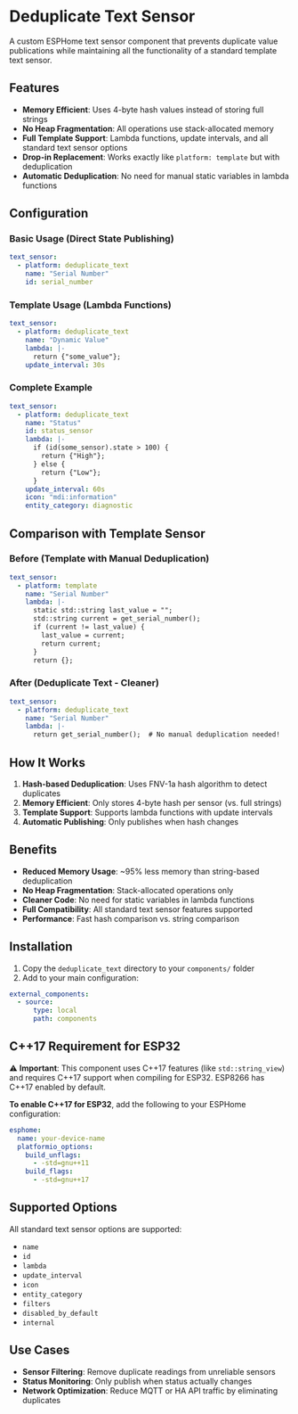# Deduplicate Text Sensor

A custom ESPHome text sensor component that prevents duplicate value publications while maintaining all the functionality of a standard template text sensor.

## Features

- **Memory Efficient**: Uses 4-byte hash values instead of storing full strings
- **No Heap Fragmentation**: All operations use stack-allocated memory
- **Full Template Support**: Lambda functions, update intervals, and all standard text sensor options
- **Drop-in Replacement**: Works exactly like `platform: template` but with deduplication
- **Automatic Deduplication**: No need for manual static variables in lambda functions

## Configuration

### Basic Usage (Direct State Publishing)
```yaml
text_sensor:
  - platform: deduplicate_text
    name: "Serial Number"
    id: serial_number
```

### Template Usage (Lambda Functions)
```yaml
text_sensor:
  - platform: deduplicate_text
    name: "Dynamic Value"
    lambda: |-
      return {"some_value"};
    update_interval: 30s
```

### Complete Example
```yaml
text_sensor:
  - platform: deduplicate_text
    name: "Status"
    id: status_sensor
    lambda: |-
      if (id(some_sensor).state > 100) {
        return {"High"};
      } else {
        return {"Low"};
      }
    update_interval: 60s
    icon: "mdi:information"
    entity_category: diagnostic
```

## Comparison with Template Sensor

### Before (Template with Manual Deduplication)
```yaml
text_sensor:
  - platform: template
    name: "Serial Number"
    lambda: |-
      static std::string last_value = "";
      std::string current = get_serial_number();
      if (current != last_value) {
        last_value = current;
        return current;
      }
      return {};
```

### After (Deduplicate Text - Cleaner)
```yaml
text_sensor:
  - platform: deduplicate_text
    name: "Serial Number"
    lambda: |-
      return get_serial_number();  # No manual deduplication needed!
```

## How It Works

1. **Hash-based Deduplication**: Uses FNV-1a hash algorithm to detect duplicates
2. **Memory Efficient**: Only stores 4-byte hash per sensor (vs. full strings)
3. **Template Support**: Supports lambda functions with update intervals
4. **Automatic Publishing**: Only publishes when hash changes

## Benefits

- **Reduced Memory Usage**: ~95% less memory than string-based deduplication
- **No Heap Fragmentation**: Stack-allocated operations only
- **Cleaner Code**: No need for static variables in lambda functions
- **Full Compatibility**: All standard text sensor features supported
- **Performance**: Fast hash comparison vs. string comparison

## Installation

1. Copy the `deduplicate_text` directory to your `components/` folder
2. Add to your main configuration:
```yaml
external_components:
  - source:
      type: local
      path: components
```

## C++17 Requirement for ESP32

⚠️ **Important**: This component uses C++17 features (like `std::string_view`) and requires C++17 support when compiling for ESP32. ESP8266 has C++17 enabled by default.

**To enable C++17 for ESP32**, add the following to your ESPHome configuration:

```yaml
esphome:
  name: your-device-name
  platformio_options:
    build_unflags:
      - -std=gnu++11
    build_flags:
      - -std=gnu++17
```

## Supported Options

All standard text sensor options are supported:
- `name`
- `id`
- `lambda`
- `update_interval`
- `icon`
- `entity_category`
- `filters`
- `disabled_by_default`
- `internal`

## Use Cases

- **Sensor Filtering**: Remove duplicate readings from unreliable sensors
- **Status Monitoring**: Only publish when status actually changes
- **Network Optimization**: Reduce MQTT or HA API traffic by eliminating duplicates 